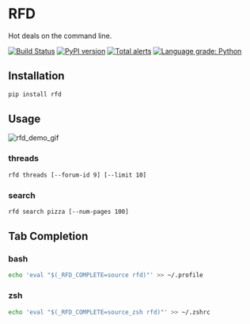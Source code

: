 # RFD

Hot deals on the command line.

[![Build Status](https://travis-ci.org/davegallant/rfd.svg?branch=master)](https://travis-ci.org/davegallant/rfd)
[![PyPI version](https://badge.fury.io/py/rfd.svg)](https://badge.fury.io/py/rfd)
[![Total alerts](https://img.shields.io/lgtm/alerts/g/davegallant/rfd.svg?logo=lgtm&logoWidth=18)](https://lgtm.com/projects/g/davegallant/rfd/alerts/)
[![Language grade: Python](https://img.shields.io/lgtm/grade/python/g/davegallant/rfd.svg?logo=lgtm&logoWidth=18)](https://lgtm.com/projects/g/davegallant/rfd/context:python)

## Installation

```bash
pip install rfd
```

## Usage

![rfd_demo_gif](https://user-images.githubusercontent.com/4519234/64501455-64836600-d28f-11e9-8381-3fbfda910230.gif)


### threads
```bash
rfd threads [--forum-id 9] [--limit 10]
```

### search
```bash
rfd search pizza [--num-pages 100]
```

## Tab Completion

### bash

```bash
echo 'eval "$(_RFD_COMPLETE=source rfd)"' >> ~/.profile
```

### zsh


```zsh
echo 'eval "$(_RFD_COMPLETE=source_zsh rfd)"' >> ~/.zshrc
```
